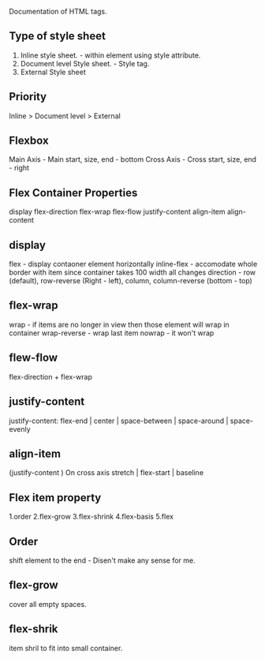 Documentation of HTML tags.

## Type of style sheet

1. Inline style sheet. - within element using style attribute.
1. Document level Style sheet. - Style tag.
2. External Style sheet

## Priority 
 
 Inline > Document level > External 

## Flexbox

Main Axis - Main start, size, end - bottom
Cross Axis - Cross start, size, end - right 

## Flex Container Properties

display
flex-direction
flex-wrap
flex-flow
justify-content
align-item
align-content

## display 
flex  - display contaoner element horizontally 
inline-flex - accomodate whole border with item since container takes 100 width all changes 
direction - row (default), row-reverse (Right - left), column, column-reverse (bottom - top)

## flex-wrap
wrap - if items are no longer in view then those element will wrap in container 
wrap-reverse - wrap last item
nowrap - it won't wrap

## flew-flow
flex-direction + flex-wrap

## justify-content
justify-content: flex-end | center | space-between | space-around | space-evenly

## align-item 
(justify-content ) On cross axis stretch | flex-start | baseline

## Flex item property
1.order
2.flex-grow
3.flex-shrink
4.flex-basis
5.flex

## Order
shift element to the end - Disen't make any sense for me.

## flex-grow
cover all empty spaces.

## flex-shrik 
item shril to fit into small container. 
